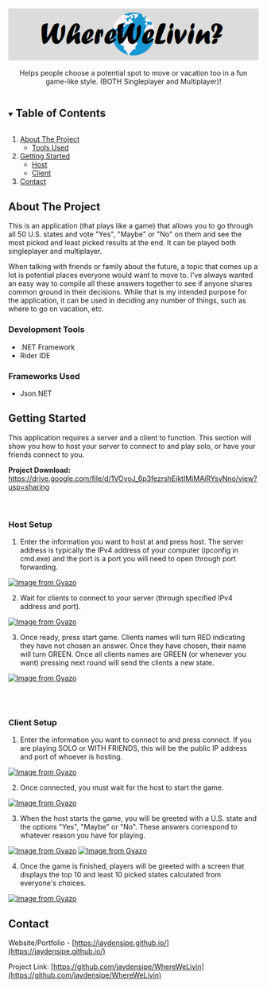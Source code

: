<!-- PROJECT LOGO -->
<br/>
<p align="center">
  <a href="https://github.com/jaydensipe/WhereWeLivin">
    <img src="logo.png" alt="Logo">
  </a>
  <p align="center">
    Helps people choose a potential spot to move or vacation too in a fun game-like style. (BOTH Singleplayer and Multiplayer)!
    <br />
  </p>
</p>


<!-- TABLE OF CONTENTS -->
<details open="open">
  <summary><h2 style="display: inline-block">Table of Contents</h2></summary>
  <ol>
    <li>
      <a href="#about-the-project">About The Project</a>
      <ul>
        <li><a href="#development-tools">Tools Used</a></li>
      </ul>
    </li>
    <li>
      <a href="#getting-started">Getting Started</a>
      <ul>
        <li><a href="#host-setup">Host</a></li>
        <li><a href="#client-setup">Client</a></li>
      </ul>
    <li><a href="#contact">Contact</a></li>
  </ol>
</details>


<!-- ABOUT THE PROJECT -->
## About The Project

This is an application (that plays like a game) that allows you to go through all 50 U.S. states and vote "Yes", "Maybe" or "No" on them and see the most picked and least picked results at the end. 
It can be played both singleplayer and multiplayer.

When talking with friends or family about the future, a topic that comes up a lot is potential places everyone would want to move to. I've always wanted an easy way to compile
all these answers together to see if anyone shares common ground in their decisions. While that is my intended purpose for the application, it can be used in deciding any number of things, such as where to go on vacation, etc.
### Development Tools

* .NET Framework
* Rider IDE

### Frameworks Used

* Json.NET


<!-- USAGE EXAMPLES -->
## Getting Started

This application requires a server and a client to function. This section will show you how to host your server to connect to and play solo, or have your friends connect to you.

<b>Project Download:</b> https://drive.google.com/file/d/1VOvoJ_6p3fezrshEjktIMiMAiRYsvNno/view?usp=sharing<br/><br/><br/>

### Host Setup

1. Enter the information you want to host at and press host. The server address is typically the IPv4 address of your computer (ipconfig in cmd.exe) and the port is a port you will need to open through port forwarding.

[![Image from Gyazo](https://i.gyazo.com/006a8295b65152e7e6acbc36d112e334.png)](https://gyazo.com/006a8295b65152e7e6acbc36d112e334)
    
2. Wait for clients to connect to your server (through specified IPv4 address and port).

[![Image from Gyazo](https://i.gyazo.com/ed167b2dacc7365b80a46b23e8e0e723.png)](https://gyazo.com/ed167b2dacc7365b80a46b23e8e0e723)

3. Once ready, press start game. Clients names will turn RED indicating they have not chosen an answer. Once they have chosen, their name will turn GREEN. Once all clients names are GREEN (or whenever you want) pressing next round will send the clients a new state.

[![Image from Gyazo](https://i.gyazo.com/7f4aa3375378de917703908520b408f2.png)](https://gyazo.com/7f4aa3375378de917703908520b408f2)

<br/> <br/>
### Client Setup

1. Enter the information you want to connect to and press connect. If you are playing SOLO or WITH FRIENDS, this will be the public IP address and port of whoever is hosting.

[![Image from Gyazo](https://i.gyazo.com/006a8295b65152e7e6acbc36d112e334.png)](https://gyazo.com/006a8295b65152e7e6acbc36d112e334)

2. Once connected, you must wait for the host to start the game.

[![Image from Gyazo](https://i.gyazo.com/10ab446c531c1428230c22031e37bd55.png)](https://gyazo.com/10ab446c531c1428230c22031e37bd55)

3. When the host starts the game, you will be greeted with a U.S. state and the options "Yes", "Maybe" or "No". These answers correspond to whatever reason you have for playing.

[![Image from Gyazo](https://i.gyazo.com/b2f7a3235e6065940998a0fa4ba19937.png)](https://gyazo.com/b2f7a3235e6065940998a0fa4ba19937)
[![Image from Gyazo](https://i.gyazo.com/00e22bd9750452638645934e96420f19.png)](https://gyazo.com/00e22bd9750452638645934e96420f19)

4. Once the game is finished, players will be greeted with a screen that displays the top 10 and least 10 picked states calculated from everyone's choices.

[![Image from Gyazo](https://i.gyazo.com/46ea5d93b535d827dc78ee2769f26b94.png)](https://gyazo.com/46ea5d93b535d827dc78ee2769f26b94)

<!-- CONTACT -->
## Contact

Website/Portfolio - [https://jaydensipe.github.io/](https://jaydensipe.github.io/)

Project Link: [https://github.com/jaydensipe/WhereWeLivin](https://github.com/jaydensipe/WhereWeLivin)

